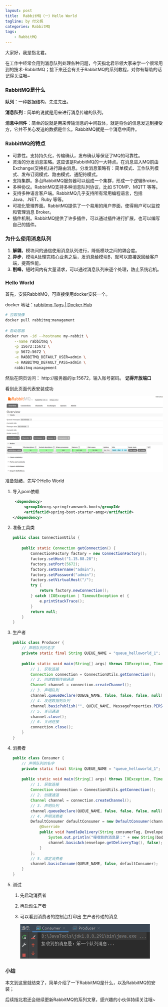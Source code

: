 ```yaml
---
layout: post
title:  RabbitMQ（一）Hello World
tagline: by 付义帆
categories: RabbitMQ
tags: 
    - RabbitMQ 
---
```


大家好，我是指北君。

在工作中经常会用到消息队列处理各种问题，今天指北君带领大家来学一个很常用到的技术-RabbitMQ；接下来还会有关于RabbitMQ的系列教程，对你有帮助的话记得关注哦~

<!--more-->

### RabbitMQ是什么

**队列**：一种数据结构，先进先出。

**消息队列**：简单的说就是用来进行消息传输的队列。

**消息中间件**：简单的说就是用来传输消息的中间载体，就是将你的信息发送到接受方，它并不关心发送的数据是什么。RabbitMQ就是一个消息中间件。

### RabbitMQ的特点

- 可靠性。支持持久化，传输确认，发布确认等保证了MQ的可靠性。
- 灵活的分发消息策略。这应该是RabbitMQ的一大特点。在消息进入MQ前由Exchange(交换机)进行路由消息。分发消息策略有：简单模式、工作队列模式、发布订阅模式、路由模式、通配符模式。
- 支持集群。多台RabbitMQ服务器可以组成一个集群，形成一个逻辑Broker。
- 多种协议。RabbitMQ支持多种消息队列协议，比如 STOMP、MQTT 等等。
- 支持多种语言客户端。RabbitMQ几乎支持所有常用编程语言，包括 Java、.NET、Ruby 等等。
- 可视化管理界面。RabbitMQ提供了一个易用的用户界面，使得用户可以监控和管理消息 Broker。
- 插件机制。RabbitMQ提供了许多插件，可以通过插件进行扩展，也可以编写自己的插件。

### 为什么使用消息队列

1. **解耦**，模块间的通信使用消息队列进行，降低模块之间的耦合度。
2. **异步**，模块A处理完核心业务之后，发消息给模块B，就可以直接返回给客户端，提高性能。
3. **削峰**，短时间内有大量请求，可以通过消息队列来逐个处理，防止系统宕机。

### Hello World

首先，安装RabbitMQ，可直接使用docker安装一个。

docker 地址：[rabbitmq Tags | Docker Hub](https://hub.docker.com/_/rabbitmq/tags) 

```bash
# 拉取镜像
docker pull rabbitmq:management

# 启动容器
docker run -id --hostname my-rabbit \
	--name rabbitmq \
	-p 15672:15672 \
	-p 5672:5672 \
	-e RABBITMQ_DEFAULT_USER=admin \
	-e RABBITMQ_DEFAULT_PASS=admin \
	rabbitmq:management
```

然后在网页访问： http://服务器的ip:15672，输入账号密码。 **记得开放端口** 

看到此页面代表安装成功

![image-20221229173313501](../../../assets/images/2022/fu/image-20221229173313501.png)

准备就绪，先写个Hello World

1. 导入pom依赖

   ```xml
    <dependency>
        <groupId>org.springframework.boot</groupId>
        <artifactId>spring-boot-starter-amqp</artifactId>
   </dependency>
   ```

2. 准备工具类

   ````java
   public class ConnectionUtils {
   
       public static Connection getConnection() {
           ConnectionFactory factory = new ConnectionFactory();
           factory.setHost("1.15.88.28");
           factory.setPort(5672);
           factory.setUsername("admin");
           factory.setPassword("admin");
           factory.setVirtualHost("/");
           try {
               return factory.newConnection();
           } catch (IOException | TimeoutException e) {
               e.printStackTrace();
           }
           return null;
       }
   }
   ````

3. 生产者

   ```java
   public class Producer {
       // 声明队列的名字
       private static final String QUEUE_NAME = "queue_helloworld_1";
   
       public static void main(String[] args) throws IOException, TimeoutException {
           // 1. 获取连接
           Connection connection = ConnectionUtils.getConnection();
           // 2. 创建数据传输通道
           Channel channel = connection.createChannel();
           // 3. 声明队列
           channel.queueDeclare(QUEUE_NAME, false, false, false, null);
           // 4. 发送数据到队列
           channel.basicPublish("", QUEUE_NAME, MessageProperties.PERSISTENT_TEXT_PLAIN, "第一个队列消息...".getBytes());
           // 5. 关闭通道
           channel.close();
           // 6. 关闭连接
           connection.close();
       }
   }
   ```

4. 消费者

   ```java
   public class Consumer {
       // 声明队列的名字
       private static final String QUEUE_NAME = "queue_helloworld_1";
   
       public static void main(String[] args) throws IOException, TimeoutException {
           // 1. 获取连接
           Connection connection = ConnectionUtils.getConnection();
           // 2. 创建通道
           Channel channel = connection.createChannel();
           // 3. 声明队列
           channel.queueDeclare(QUEUE_NAME, false, false, false, null);
           // 4. 声明消费者
           DefaultConsumer defaultConsumer = new DefaultConsumer(channel) {
               @Override
               public void handleDelivery(String consumerTag, Envelope envelope, AMQP.BasicProperties properties, byte[] body) throws IOException {
                   System.out.println("接收到的消息是：" + new String(body));
                   channel.basicAck(envelope.getDeliveryTag(), false);
               }
           };
           // 5. 绑定消费者
           channel.basicConsume(QUEUE_NAME, false, defaultConsumer);
       }
   }
   ```

5. 测试

   1. 先启动消费者

   2. 再启动生产者

   3. 可以看到消费者的控制台打印出 生产者传递的消息

      ![image-20221229181731610](../../../assets/images/2022/fu/image-20221229181731610.png)



### 小结

本文到这里就结束了，简单介绍了一下RabbitMQ是什么，以及RabbitMQ的安装；

后续指北君还会继续更新RabbitMQ的系列文章，感兴趣的小伙伴持续关注哦~
